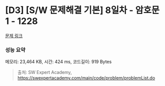 # [D3] [S/W 문제해결 기본] 8일차 - 암호문1 - 1228 

[문제 링크](https://swexpertacademy.com/main/code/problem/problemDetail.do?contestProbId=AV14w-rKAHACFAYD) 

### 성능 요약

메모리: 23,464 KB, 시간: 424 ms, 코드길이: 919 Bytes



> 출처: SW Expert Academy, https://swexpertacademy.com/main/code/problem/problemList.do